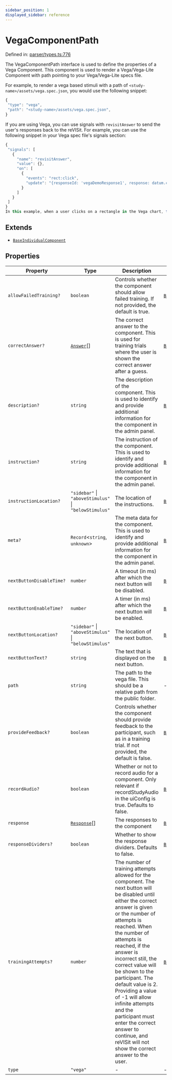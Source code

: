 ```yaml
---
sidebar_position: 1
displayed_sidebar: reference
---
```


# VegaComponentPath

Defined in: [parser/types.ts:776](https://github.com/revisit-studies/study/blob/91e343153031618f8f5789851e5b25c288bf8f4a/src/parser/types.ts#L776)

The VegaComponentPath interface is used to define the properties of a Vega Component. This component is used to render a Vega/Vega-Lite Component with path pointing to your Vega/Vega-Lite specs file.

For example, to render a vega based stimuli with a path of `<study-name>/assets/vega.spec.json`, you would use the following snippet:
```js
{
 "type": "vega",
 "path": "<study-name>/assets/vega.spec.json",
}
```

If you are using Vega, you can use signals with `revisitAnswer` to send the user's responses back to the reVISit. For example, you can use the following snippet in your Vega spec file's signals section:
```js
{
 "signals": [
   {
     "name": "revisitAnswer",
     "value": {},
     "on": [
       {
         "events": "rect:click",
         "update": "{responseId: 'vegaDemoResponse1', response: datum.category}"
       }
     ]
   }
 ]
}
In this example, when a user clicks on a rectangle in the Vega chart, the `revisitAnswer` signal is updated with the responseId and response. This signal is then passed to reVISit as the participant's response.
```

## Extends

- [`BaseIndividualComponent`](BaseIndividualComponent.md)

## Properties

| Property | Type | Description | Inherited from | Defined in |
| ------ | ------ | ------ | ------ | ------ |
| <a id="allowfailedtraining"></a> `allowFailedTraining?` | `boolean` | Controls whether the component should allow failed training. If not provided, the default is true. | [`BaseIndividualComponent`](BaseIndividualComponent.md).[`allowFailedTraining`](BaseIndividualComponent.md#allowfailedtraining) | [parser/types.ts:552](https://github.com/revisit-studies/study/blob/91e343153031618f8f5789851e5b25c288bf8f4a/src/parser/types.ts#L552) |
| <a id="correctanswer"></a> `correctAnswer?` | [`Answer`](Answer.md)[] | The correct answer to the component. This is used for training trials where the user is shown the correct answer after a guess. | [`BaseIndividualComponent`](BaseIndividualComponent.md).[`correctAnswer`](BaseIndividualComponent.md#correctanswer) | [parser/types.ts:546](https://github.com/revisit-studies/study/blob/91e343153031618f8f5789851e5b25c288bf8f4a/src/parser/types.ts#L546) |
| <a id="description"></a> `description?` | `string` | The description of the component. This is used to identify and provide additional information for the component in the admin panel. | [`BaseIndividualComponent`](BaseIndividualComponent.md).[`description`](BaseIndividualComponent.md#description) | [parser/types.ts:556](https://github.com/revisit-studies/study/blob/91e343153031618f8f5789851e5b25c288bf8f4a/src/parser/types.ts#L556) |
| <a id="instruction"></a> `instruction?` | `string` | The instruction of the component. This is used to identify and provide additional information for the component in the admin panel. | [`BaseIndividualComponent`](BaseIndividualComponent.md).[`instruction`](BaseIndividualComponent.md#instruction) | [parser/types.ts:558](https://github.com/revisit-studies/study/blob/91e343153031618f8f5789851e5b25c288bf8f4a/src/parser/types.ts#L558) |
| <a id="instructionlocation"></a> `instructionLocation?` | `"sidebar"` \| `"aboveStimulus"` \| `"belowStimulus"` | The location of the instructions. | [`BaseIndividualComponent`](BaseIndividualComponent.md).[`instructionLocation`](BaseIndividualComponent.md#instructionlocation) | [parser/types.ts:544](https://github.com/revisit-studies/study/blob/91e343153031618f8f5789851e5b25c288bf8f4a/src/parser/types.ts#L544) |
| <a id="meta"></a> `meta?` | `Record`\<`string`, `unknown`\> | The meta data for the component. This is used to identify and provide additional information for the component in the admin panel. | [`BaseIndividualComponent`](BaseIndividualComponent.md).[`meta`](BaseIndividualComponent.md#meta) | [parser/types.ts:554](https://github.com/revisit-studies/study/blob/91e343153031618f8f5789851e5b25c288bf8f4a/src/parser/types.ts#L554) |
| <a id="nextbuttondisabletime"></a> `nextButtonDisableTime?` | `number` | A timeout (in ms) after which the next button will be disabled. | [`BaseIndividualComponent`](BaseIndividualComponent.md).[`nextButtonDisableTime`](BaseIndividualComponent.md#nextbuttondisabletime) | [parser/types.ts:562](https://github.com/revisit-studies/study/blob/91e343153031618f8f5789851e5b25c288bf8f4a/src/parser/types.ts#L562) |
| <a id="nextbuttonenabletime"></a> `nextButtonEnableTime?` | `number` | A timer (in ms) after which the next button will be enabled. | [`BaseIndividualComponent`](BaseIndividualComponent.md).[`nextButtonEnableTime`](BaseIndividualComponent.md#nextbuttonenabletime) | [parser/types.ts:564](https://github.com/revisit-studies/study/blob/91e343153031618f8f5789851e5b25c288bf8f4a/src/parser/types.ts#L564) |
| <a id="nextbuttonlocation"></a> `nextButtonLocation?` | `"sidebar"` \| `"aboveStimulus"` \| `"belowStimulus"` | The location of the next button. | [`BaseIndividualComponent`](BaseIndividualComponent.md).[`nextButtonLocation`](BaseIndividualComponent.md#nextbuttonlocation) | [parser/types.ts:542](https://github.com/revisit-studies/study/blob/91e343153031618f8f5789851e5b25c288bf8f4a/src/parser/types.ts#L542) |
| <a id="nextbuttontext"></a> `nextButtonText?` | `string` | The text that is displayed on the next button. | [`BaseIndividualComponent`](BaseIndividualComponent.md).[`nextButtonText`](BaseIndividualComponent.md#nextbuttontext) | [parser/types.ts:540](https://github.com/revisit-studies/study/blob/91e343153031618f8f5789851e5b25c288bf8f4a/src/parser/types.ts#L540) |
| <a id="path"></a> `path` | `string` | The path to the vega file. This should be a relative path from the public folder. | - | [parser/types.ts:779](https://github.com/revisit-studies/study/blob/91e343153031618f8f5789851e5b25c288bf8f4a/src/parser/types.ts#L779) |
| <a id="providefeedback"></a> `provideFeedback?` | `boolean` | Controls whether the component should provide feedback to the participant, such as in a training trial. If not provided, the default is false. | [`BaseIndividualComponent`](BaseIndividualComponent.md).[`provideFeedback`](BaseIndividualComponent.md#providefeedback) | [parser/types.ts:548](https://github.com/revisit-studies/study/blob/91e343153031618f8f5789851e5b25c288bf8f4a/src/parser/types.ts#L548) |
| <a id="recordaudio"></a> `recordAudio?` | `boolean` | Whether or not to record audio for a component. Only relevant if recordStudyAudio in the uiConfig is true. Defaults to false. | [`BaseIndividualComponent`](BaseIndividualComponent.md).[`recordAudio`](BaseIndividualComponent.md#recordaudio) | [parser/types.ts:560](https://github.com/revisit-studies/study/blob/91e343153031618f8f5789851e5b25c288bf8f4a/src/parser/types.ts#L560) |
| <a id="response"></a> `response` | [`Response`](../type-aliases/Response.md)[] | The responses to the component | [`BaseIndividualComponent`](BaseIndividualComponent.md).[`response`](BaseIndividualComponent.md#response) | [parser/types.ts:536](https://github.com/revisit-studies/study/blob/91e343153031618f8f5789851e5b25c288bf8f4a/src/parser/types.ts#L536) |
| <a id="responsedividers"></a> `responseDividers?` | `boolean` | Whether to show the response dividers. Defaults to false. | [`BaseIndividualComponent`](BaseIndividualComponent.md).[`responseDividers`](BaseIndividualComponent.md#responsedividers) | [parser/types.ts:566](https://github.com/revisit-studies/study/blob/91e343153031618f8f5789851e5b25c288bf8f4a/src/parser/types.ts#L566) |
| <a id="trainingattempts"></a> `trainingAttempts?` | `number` | The number of training attempts allowed for the component. The next button will be disabled until either the correct answer is given or the number of attempts is reached. When the number of attempts is reached, if the answer is incorrect still, the correct value will be shown to the participant. The default value is 2. Providing a value of -1 will allow infinite attempts and the participant must enter the correct answer to continue, and reVISit will not show the correct answer to the user. | [`BaseIndividualComponent`](BaseIndividualComponent.md).[`trainingAttempts`](BaseIndividualComponent.md#trainingattempts) | [parser/types.ts:550](https://github.com/revisit-studies/study/blob/91e343153031618f8f5789851e5b25c288bf8f4a/src/parser/types.ts#L550) |
| <a id="type"></a> `type` | `"vega"` | - | - | [parser/types.ts:777](https://github.com/revisit-studies/study/blob/91e343153031618f8f5789851e5b25c288bf8f4a/src/parser/types.ts#L777) |
